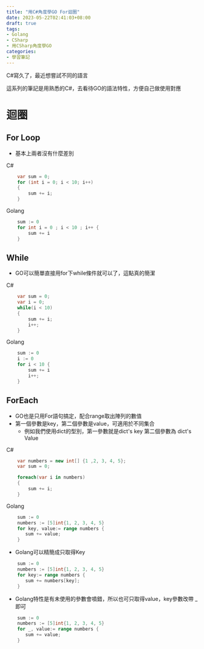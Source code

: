 ```yaml
---
title: "用C#角度學GO For迴圈"
date: 2023-05-22T02:41:03+08:00
draft: true
tags:
- Golang
- CSharp
- 用CSharp角度學GO
categories:
- 學習筆記
---
```


C#寫久了，最近想嘗試不同的語言

這系列的筆記是用熟悉的C#，去看待GO的語法特性，方便自己做使用對應

# 迴圈

## For Loop

- 基本上兩者沒有什麼差別

C#

```C#
    var sum = 0;
    for (int i = 0; i < 10; i++)
    {
        sum += i;
    }
```

Golang

```go
    sum := 0
    for int i = 0 ; i < 10 ; i++ {
        sum += i
    }
```

## While

- GO可以簡單直接用for下while條件就可以了，這點真的簡潔

C#

```C#
    var sum = 0;
    var i = 0;
    while(i < 10)
    {
        sum += i;
        i++;
    }
```

Golang

```go
    sum := 0
    i := 0
    for i < 10 {
        sum += i
        i++;
    }
```

## ForEach

- GO也是只用For語句搞定，配合range取出陣列的數值
- 第一個參數是key，第二個參數是value，可適用於不同集合
  - 例如我們使用dict的型別，第一參數就是dict's key 第二個參數為 dict's Value

C#

```C#
    var numbers = new int[] {1 ,2, 3, 4, 5};
    var sum = 0;

    foreach(var i in numbers)
    {
        sum += i;
    }
```

Golang

```go
    sum := 0
    numbers := [5]int{1, 2, 3, 4, 5}
    for key, value:= range numbers {
       sum += value;
    }  

```

- Golang可以精簡成只取得Key

```go
    sum := 0
    numbers := [5]int{1, 2, 3, 4, 5}
    for key:= range numbers {
       sum += numbers[key];
    }  

```

- Golang特性是有未使用的參數會噴錯，所以也可只取得value，key參數改帶 _ 即可

```go
    sum := 0
    numbers := [5]int{1, 2, 3, 4, 5}
    for _, value:= range numbers {
       sum += value;
    }  

```